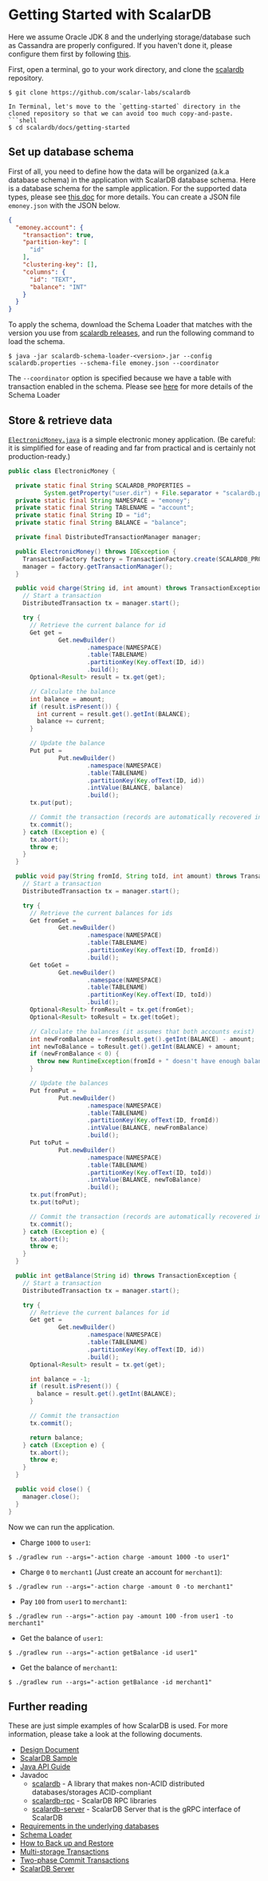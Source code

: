 # Getting Started with ScalarDB

Here we assume Oracle JDK 8 and the underlying storage/database such as Cassandra are properly configured.
If you haven't done it, please configure them first by following [this](getting-started.md).

First, open a terminal, go to your work directory, and clone the [scalardb](https://github.com/scalar-labs/scalardb) repository.
```shell
$ git clone https://github.com/scalar-labs/scalardb

In Terminal, let's move to the `getting-started` directory in the cloned repository so that we can avoid too much copy-and-paste.
```shell
$ cd scalardb/docs/getting-started
```

## Set up database schema

First of all, you need to define how the data will be organized (a.k.a database schema) in the application with ScalarDB database schema.
Here is a database schema for the sample application.
For the supported data types, please see [this doc](schema-loader.md#data-type-mapping-between-scalardb-and-the-other-databases) for more details.
You can create a JSON file `emoney.json` with the JSON below.

```json
{
  "emoney.account": {
    "transaction": true,
    "partition-key": [
      "id"
    ],
    "clustering-key": [],
    "columns": {
      "id": "TEXT",
      "balance": "INT"
    }
  }
}
```

To apply the schema, download the Schema Loader that matches with the version you use from [scalardb releases](https://github.com/scalar-labs/scalardb/releases), and run the following command to load the schema.

```shell
$ java -jar scalardb-schema-loader-<version>.jar --config scalardb.properties --schema-file emoney.json --coordinator
```

The `--coordinator` option is specified because we have a table with transaction enabled in the schema.
Please see [here](schema-loader.md) for more details of the Schema Loader

## Store & retrieve data

[`ElectronicMoney.java`](./getting-started/src/main/java/sample/ElectronicMoney.java) is a simple electronic money application.
(Be careful: it is simplified for ease of reading and far from practical and is certainly not production-ready.)

```java
public class ElectronicMoney {

  private static final String SCALARDB_PROPERTIES =
          System.getProperty("user.dir") + File.separator + "scalardb.properties";
  private static final String NAMESPACE = "emoney";
  private static final String TABLENAME = "account";
  private static final String ID = "id";
  private static final String BALANCE = "balance";

  private final DistributedTransactionManager manager;

  public ElectronicMoney() throws IOException {
    TransactionFactory factory = TransactionFactory.create(SCALARDB_PROPERTIES);
    manager = factory.getTransactionManager();
  }

  public void charge(String id, int amount) throws TransactionException {
    // Start a transaction
    DistributedTransaction tx = manager.start();

    try {
      // Retrieve the current balance for id
      Get get =
              Get.newBuilder()
                      .namespace(NAMESPACE)
                      .table(TABLENAME)
                      .partitionKey(Key.ofText(ID, id))
                      .build();
      Optional<Result> result = tx.get(get);

      // Calculate the balance
      int balance = amount;
      if (result.isPresent()) {
        int current = result.get().getInt(BALANCE);
        balance += current;
      }

      // Update the balance
      Put put =
              Put.newBuilder()
                      .namespace(NAMESPACE)
                      .table(TABLENAME)
                      .partitionKey(Key.ofText(ID, id))
                      .intValue(BALANCE, balance)
                      .build();
      tx.put(put);

      // Commit the transaction (records are automatically recovered in case of failure)
      tx.commit();
    } catch (Exception e) {
      tx.abort();
      throw e;
    }
  }

  public void pay(String fromId, String toId, int amount) throws TransactionException {
    // Start a transaction
    DistributedTransaction tx = manager.start();

    try {
      // Retrieve the current balances for ids
      Get fromGet =
              Get.newBuilder()
                      .namespace(NAMESPACE)
                      .table(TABLENAME)
                      .partitionKey(Key.ofText(ID, fromId))
                      .build();
      Get toGet =
              Get.newBuilder()
                      .namespace(NAMESPACE)
                      .table(TABLENAME)
                      .partitionKey(Key.ofText(ID, toId))
                      .build();
      Optional<Result> fromResult = tx.get(fromGet);
      Optional<Result> toResult = tx.get(toGet);

      // Calculate the balances (it assumes that both accounts exist)
      int newFromBalance = fromResult.get().getInt(BALANCE) - amount;
      int newToBalance = toResult.get().getInt(BALANCE) + amount;
      if (newFromBalance < 0) {
        throw new RuntimeException(fromId + " doesn't have enough balance.");
      }

      // Update the balances
      Put fromPut =
              Put.newBuilder()
                      .namespace(NAMESPACE)
                      .table(TABLENAME)
                      .partitionKey(Key.ofText(ID, fromId))
                      .intValue(BALANCE, newFromBalance)
                      .build();
      Put toPut =
              Put.newBuilder()
                      .namespace(NAMESPACE)
                      .table(TABLENAME)
                      .partitionKey(Key.ofText(ID, toId))
                      .intValue(BALANCE, newToBalance)
                      .build();
      tx.put(fromPut);
      tx.put(toPut);

      // Commit the transaction (records are automatically recovered in case of failure)
      tx.commit();
    } catch (Exception e) {
      tx.abort();
      throw e;
    }
  }

  public int getBalance(String id) throws TransactionException {
    // Start a transaction
    DistributedTransaction tx = manager.start();

    try {
      // Retrieve the current balances for id
      Get get =
              Get.newBuilder()
                      .namespace(NAMESPACE)
                      .table(TABLENAME)
                      .partitionKey(Key.ofText(ID, id))
                      .build();
      Optional<Result> result = tx.get(get);

      int balance = -1;
      if (result.isPresent()) {
        balance = result.get().getInt(BALANCE);
      }

      // Commit the transaction
      tx.commit();

      return balance;
    } catch (Exception e) {
      tx.abort();
      throw e;
    }
  }

  public void close() {
    manager.close();
  }
}
```

Now we can run the application.

- Charge `1000` to `user1`:
```shell
$ ./gradlew run --args="-action charge -amount 1000 -to user1"
```

- Charge `0` to `merchant1` (Just create an account for `merchant1`):
```shell
$ ./gradlew run --args="-action charge -amount 0 -to merchant1"
```

- Pay `100` from `user1` to `merchant1`:
```shell
$ ./gradlew run --args="-action pay -amount 100 -from user1 -to merchant1"
```

- Get the balance of `user1`:
```shell
$ ./gradlew run --args="-action getBalance -id user1"
```

- Get the balance of `merchant1`:
```shell
$ ./gradlew run --args="-action getBalance -id merchant1"
```

## Further reading

These are just simple examples of how ScalarDB is used. For more information, please take a look at the following documents.

* [Design Document](design.md)
* [ScalarDB Sample](https://github.com/scalar-labs/scalardb-samples/tree/main/scalardb-sample)
* [Java API Guide](api-guide.md)
* Javadoc
    * [scalardb](https://javadoc.io/doc/com.scalar-labs/scalardb/latest/index.html) - A library that makes non-ACID distributed databases/storages ACID-compliant
    * [scalardb-rpc](https://javadoc.io/doc/com.scalar-labs/scalardb-rpc/latest/index.html) - ScalarDB RPC libraries
    * [scalardb-server](https://javadoc.io/doc/com.scalar-labs/scalardb-server/latest/index.html) - ScalarDB Server that is the gRPC interface of ScalarDB
* [Requirements in the underlying databases](requirements.md)
* [Schema Loader](schema-loader.md)
* [How to Back up and Restore](backup-restore.md)
* [Multi-storage Transactions](multi-storage-transactions.md)
* [Two-phase Commit Transactions](two-phase-commit-transactions.md)
* [ScalarDB Server](scalardb-server.md)
